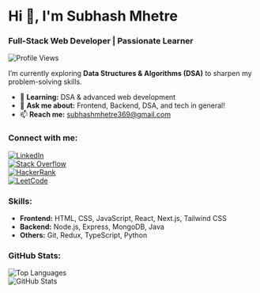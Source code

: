 # Hi 👋, I'm Subhash Mhetre  
### Full-Stack Web Developer | Passionate Learner

![Profile Views](https://komarev.com/ghpvc/?username=subhashcode369&label=Profile%20views&color=0e75b6&style=flat)

I’m currently exploring **Data Structures & Algorithms (DSA)** to sharpen my problem-solving skills.

- 🌱 **Learning:** DSA & advanced web development
- 💬 **Ask me about:** Frontend, Backend, DSA, and tech in general!
- 📫 **Reach me:** [subhashmhetre369@gmail.com](mailto:subhashmhetre369@gmail.com)

### Connect with me:
[![LinkedIn](https://raw.githubusercontent.com/rahuldkjain/github-profile-readme-generator/master/src/images/icons/Social/linked-in-alt.svg)](https://linkedin.com/in/subhashmhetre369)  
[![Stack Overflow](https://raw.githubusercontent.com/rahuldkjain/github-profile-readme-generator/master/src/images/icons/Social/stack-overflow.svg)](https://stackoverflow.com/users/27586529)  
[![HackerRank](https://raw.githubusercontent.com/rahuldkjain/github-profile-readme-generator/master/src/images/icons/Social/hackerrank.svg)](https://www.hackerrank.com/subhashmhetre369)  
[![LeetCode](https://raw.githubusercontent.com/rahuldkjain/github-profile-readme-generator/master/src/images/icons/Social/leet-code.svg)](https://www.leetcode.com/subhash1369)

### Skills:
- **Frontend:** HTML, CSS, JavaScript, React, Next.js, Tailwind CSS  
- **Backend:** Node.js, Express, MongoDB, Java  
- **Others:** Git, Redux, TypeScript, Python

### GitHub Stats:
![Top Languages](https://github-readme-stats.vercel.app/api/top-langs?username=subhashcode369&show_icons=true&locale=en&layout=compact)  
![GitHub Stats](https://github-readme-stats.vercel.app/api?username=subhashcode369&show_icons=true&locale=en)
